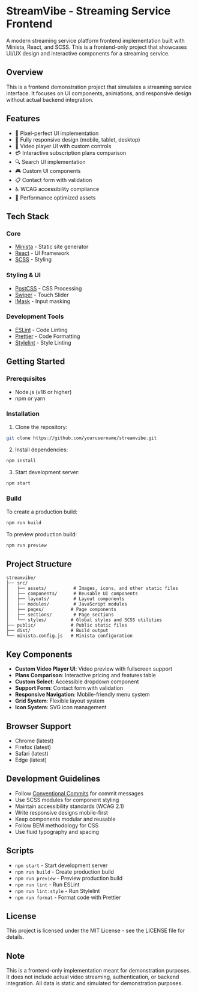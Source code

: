 # StreamVibe - Streaming Service Frontend

A modern streaming service platform frontend implementation built with Minista, React, and SCSS. This is a frontend-only project that showcases UI/UX design and interactive components for a streaming service.

## Overview

This is a frontend demonstration project that simulates a streaming service interface. It focuses on UI components, animations, and responsive design without actual backend integration.

## Features

- 🎨 Pixel-perfect UI implementation
- 📱 Fully responsive design (mobile, tablet, desktop)
- 🎥 Video player UI with custom controls
- 💳 Interactive subscription plans comparison
- 🔍 Search UI implementation
- 🎮 Custom UI components
- 📋 Contact form with validation
- ♿ WCAG accessibility compliance
- 🎯 Performance optimized assets

## Tech Stack

### Core
- [Minista](https://minista.qranoko.jp/) - Static site generator
- [React](https://reactjs.org/) - UI Framework
- [SCSS](https://sass-lang.com/) - Styling

### Styling & UI
- [PostCSS](https://postcss.org/) - CSS Processing
- [Swiper](https://swiperjs.com/) - Touch Slider
- [IMask](https://imask.js.org/) - Input masking

### Development Tools
- [ESLint](https://eslint.org/) - Code Linting
- [Prettier](https://prettier.io/) - Code Formatting
- [Stylelint](https://stylelint.io/) - Style Linting

## Getting Started

### Prerequisites

- Node.js (v16 or higher)
- npm or yarn

### Installation

1. Clone the repository:
```bash
git clone https://github.com/yourusername/streamvibe.git
```

2. Install dependencies:
```bash
npm install
```

3. Start development server:
```bash
npm start
```

### Build

To create a production build:
```bash
npm run build
```

To preview production build:
```bash
npm run preview
```

## Project Structure

```
streamvibe/
├── src/
│   ├── assets/          # Images, icons, and other static files
│   ├── components/      # Reusable UI components
│   ├── layouts/         # Layout components
│   ├── modules/         # JavaScript modules
│   ├── pages/          # Page components
│   ├── sections/        # Page sections
│   └── styles/         # Global styles and SCSS utilities
├── public/             # Public static files
├── dist/               # Build output
└── minista.config.js   # Minista configuration
```

## Key Components

- **Custom Video Player UI**: Video preview with fullscreen support
- **Plans Comparison**: Interactive pricing and features table
- **Custom Select**: Accessible dropdown component
- **Support Form**: Contact form with validation
- **Responsive Navigation**: Mobile-friendly menu system
- **Grid System**: Flexible layout system
- **Icon System**: SVG icon management

## Browser Support

- Chrome (latest)
- Firefox (latest)
- Safari (latest)
- Edge (latest)

## Development Guidelines

- Follow [Conventional Commits](https://www.conventionalcommits.org/) for commit messages
- Use SCSS modules for component styling
- Maintain accessibility standards (WCAG 2.1)
- Write responsive designs mobile-first
- Keep components modular and reusable
- Follow BEM methodology for CSS
- Use fluid typography and spacing

## Scripts

- `npm start` - Start development server
- `npm run build` - Create production build
- `npm run preview` - Preview production build
- `npm run lint` - Run ESLint
- `npm run lint:style` - Run Stylelint
- `npm run format` - Format code with Prettier

## License

This project is licensed under the MIT License - see the LICENSE file for details.

## Note

This is a frontend-only implementation meant for demonstration purposes. It does not include actual video streaming, authentication, or backend integration. All data is static and simulated for demonstration purposes.

